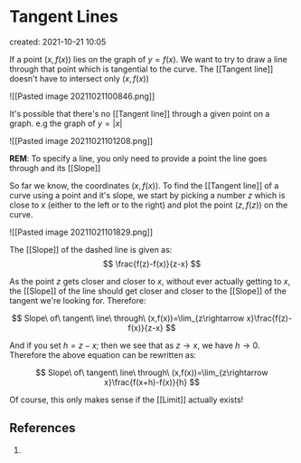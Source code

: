 # Tangent Lines
created: 2021-10-21 10:05

If a point $(x,f(x))$ lies on the graph of $y=f(x)$. We want to try to draw a line through that point which is tangential to the curve. The [[Tangent line]] doesn't have to intersect only $(x,f(x))$

![[Pasted image 20211021100846.png]]

It's possible that there's no [[Tangent line]] through a given point on a graph. e.g the graph of $y=|x|$

![[Pasted image 20211021101208.png]]

**REM**: To specify a line, you only need to provide a point the line goes through and its [[Slope]]

So far we know, the coordinates $(x,f(x))$. To find the [[Tangent line]] of a curve using a point and it's slope, we start by picking a number $z$ which is close to $x$ (either to the left or to the right) and plot the point $(z, f(z))$ on the curve.

![[Pasted image 20211021101829.png]]

The [[Slope]] of the dashed line is given as: 
$$
\frac{f(z)-f(x)}{z-x}
$$

As the point $z$ gets closer and closer to $x$, without ever actually getting to $x$, the [[Slope]] of the line should get closer and closer to the [[Slope]] of the tangent we're looking for. Therefore:

$$
Slope\ of\ tangent\ line\ through\ (x,f(x))=\lim_{z\rightarrow x}\frac{f(z)-f(x)}{z-x}
$$

And if you set $h=z-x$; then we see that as $z\rightarrow x$, we have  $h\rightarrow 0$. Therefore the above equation can be rewritten as:

$$
Slope\ of\ tangent\ line\ through\ (x,f(x))=\lim_{z\rightarrow x}\frac{f(x+h)-f(x)}{h}
$$

Of course, this only makes sense if the [[Limit]] actually exists!
## References
1. 